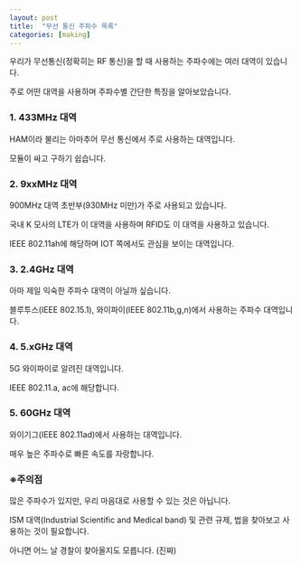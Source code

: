 ```yaml
---
layout: post
title:  "무선 통신 주파수 목록"
categories: [making]
---
```


우리가 무선통신(정확히는 RF 통신)을 할 때 사용하는 주파수에는 여러 대역이 있습니다.

주로 어떤 대역을 사용하며 주파수별 간단한 특징을 알아보았습니다.

### 1. 433MHz 대역

HAM이라 불리는 아마추어 무선 통신에서 주로 사용하는 대역입니다.

모듈이 싸고 구하기 쉽습니다.

### 2. 9xxMHz 대역

900MHz 대역 초반부(930MHz 미만)가 주로 사용되고 있습니다.

국내 K 모사의 LTE가 이 대역을 사용하며 RFID도 이 대역을 사용하고 있습니다.

IEEE 802.11ah에 해당하며 IOT 쪽에서도 관심을 보이는 대역입니다.

### 3. 2.4GHz 대역

아마 제일 익숙한 주파수 대역이 아닐까 싶습니다.

블루투스(IEEE 802.15.1), 와이파이(IEEE 802.11b,g,n)에서 사용하는 주파수 대역입니다.

### 4. 5.xGHz 대역

5G 와이파이로 알려진 대역입니다.

IEEE 802.11.a, ac에 해당합니다.

### 5. 60GHz 대역

와이기그(IEEE 802.11ad)에서 사용하는 대역입니다.

매우 높은 주파수로 빠른 속도를 자랑합니다.

### ※주의점

많은 주파수가 있지만, 우리 마음대로 사용할 수 있는 것은 아닙니다.

ISM 대역(Industrial Scientific and Medical band) 및 관련 규제, 법을 찾아보고 사용하는 것이 필요합니다.

아니면 어느 날 경찰이 찾아올지도 모릅니다. (진짜)